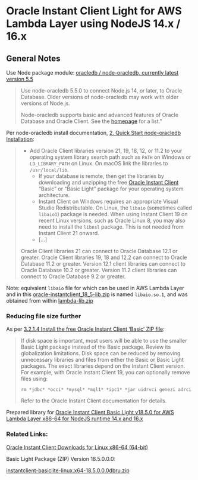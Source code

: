# Oracle Instant Client Light for AWS Lambda Layer using NodeJS 14.x / 16.x

## General Notes

Use Node package module: [oracledb / node-oracledb, currently latest version 5.5](https://www.npmjs.com/package/oracledb/v/5.5.0)

> Use node-oracledb 5.5.0 to connect Node.js 14, or later, to Oracle Database. Older versions of node-oracledb may work with older versions of Node.js.
> 
> Node-oracledb supports basic and advanced features of Oracle Database and Oracle Client. See the [homepage](https://oracle.github.io/node-oracledb/) for a list."

Per node-oracledb install documentation, [2. Quick Start node-oracledb Installation](https://oracle.github.io/node-oracledb/INSTALL.html#quickstart):

> * Add Oracle Client libraries version 21, 19, 18, 12, or 11.2 to your operating system library search path such as `PATH` on Windows or `LD_LIBRARY_PATH` on Linux. On macOS link the libraries to `/usr/local/lib`.
>   * If your database is remote, then get the libraries by downloading and unzipping the free [Oracle Instant Client](https://www.oracle.com/database/technologies/instant-client.html) “Basic” or “Basic Light” package for your operating system architecture.
>   * Instant Client on Windows requires an appropriate Visual Studio Redistributable. On Linux, the `libaio` (sometimes called `libaio1`) package is needed. When using Instant Client 19 on recent Linux versions, such as Oracle Linux 8, you may also need to install the `libnsl` package. This is not needed from Instant Client 21 onward.
>   * \[...\]
>
> Oracle Client libraries 21 can connect to Oracle Database 12.1 or greater. Oracle Client libraries 19, 18 and 12.2 can connect to Oracle Database 11.2 or greater. Version 12.1 client libraries can connect to Oracle Database 10.2 or greater. Version 11.2 client libraries can connect to Oracle Database 9.2 or greater.

Note: equivalent `libaio` file for which can be used in AWS Lambda Layer and in this [oracle-instantclient_18_5-lib.zip]() is named `libaio.so.1`, and was obtained from within [lambda-lib.zip](https://github.com/juliangsp/node-oracledb-for-lambda/blob/master/lambda-lib.zip)

### Reducing file size further

As per [3.2.1.4 Install the free Oracle Instant Client ‘Basic’ ZIP file](https://oracle.github.io/node-oracledb/INSTALL.html#3214-install-the-free-oracle-instant-client-basic-zip-file):

> If disk space is important, most users will be able to use the smaller Basic Light package instead of the Basic package. Review its globalization limitations. Disk space can be reduced by removing unnecessary libraries and files from either the Basic or Basic Light packages. The exact libraries depend on the Instant Client version. For example, with Oracle Instant Client 19, you can optionally remove files using:
> 
> `rm *jdbc* *occi* *mysql* *mql1* *ipc1* *jar uidrvci genezi adrci`
>
> Refer to the Oracle Instant Client documentation for details.

Prepared library for [Oracle Instant Client Basic Light v18.5.0 for AWS Lambda Layer x86-64 for NodeJS runtime 14.x and 16.x](oracle-instantclient_18_5-lib.zip)

### Related Links:

[Oracle Instant Client Downloads for Linux x86-64 (64-bit)](https://www.oracle.com/database/technologies/instant-client/linux-x86-64-downloads.html)

Basic Light Package (ZIP) Version 18.5.0.0.0:
 
[instantclient-basiclite-linux.x64-18.5.0.0.0dbru.zip](https://download.oracle.com/otn_software/linux/instantclient/185000/instantclient-basiclite-linux.x64-18.5.0.0.0dbru.zip)


